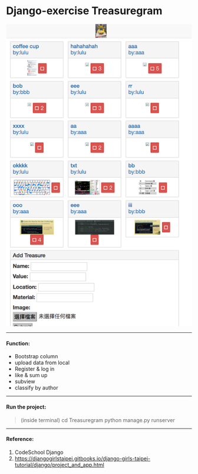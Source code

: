 # Django-exercise Treasuregram

![django sample](https://github.com/SusanLulu/Django-exercise-treasuregram/raw/master/treasuregramPic.png)

-----------------
#### Function:
- Bootstrap column
- upload data from local
- Register & log in
- like & sum up
- subview
- classify by author
------------------------
#### Run the project:
>(inside terminal) cd Treasuregram
> python manage.py runserver
----------
#### Reference:
1. CodeSchool Django
2. https://djangogirlstaipei.gitbooks.io/django-girls-taipei-tutorial/django/project_and_app.html
